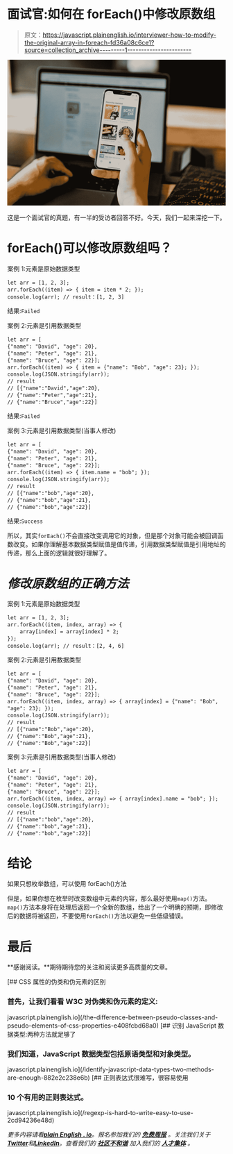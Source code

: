 # 面试官:如何在 forEach()中修改原数组

> 原文：<https://javascript.plainenglish.io/interviewer-how-to-modify-the-original-array-in-foreach-fd36a08c6ce1?source=collection_archive---------1----------------------->

![](img/c0383beb9d1c354e40418d83666d34c5.png)

这是一个面试官的真题，有一半的受访者回答不好。今天，我们一起来深挖一下。

# forEach()可以修改原数组吗？

案例 1:元素是原始数据类型

```
let arr = [1, 2, 3];
arr.forEach((item) => { item = item * 2; });
console.log(arr); // result：[1, 2, 3]
```

结果:`Failed`

案例 2:元素是引用数据类型

```
let arr = [
{"name": "David", "age": 20},
{"name": "Peter", "age": 21},
{"name": "Bruce", "age": 22}];
arr.forEach((item) => { item = {"name": "Bob", "age": 23}; });
console.log(JSON.stringify(arr));
// result
// [{"name":"David","age":20},
// {"name":"Peter","age":21},
// {"name":"Bruce","age":22}]
```

结果:`Failed`

案例 3:元素是引用数据类型(当事人修改)

```
let arr = [
{"name": "David", "age": 20},
{"name": "Peter", "age": 21},
{"name": "Bruce", "age": 22}];
arr.forEach((item) => { item.name = "bob"; });
console.log(JSON.stringify(arr));
// result
// [{"name":"bob","age":20},
// {"name":"bob","age":21},
// {"name":"bob","age":22}]
```

结果:`Success`

所以，其实`forEach()`不会直接改变调用它的对象，但是那个对象可能会被回调函数改变。如果你理解基本数据类型赋值是值传递，引用数据类型赋值是引用地址的传递，那么上面的逻辑就很好理解了。

# *修改原数组的正确方法*

案例 1:元素是原始数据类型

```
let arr = [1, 2, 3];
arr.forEach((item, index, array) => { 
    array[index] = array[index] * 2; 
});
console.log(arr); // result：[2, 4, 6]
```

案例 2:元素是引用数据类型

```
let arr = [
{"name": "David", "age": 20},
{"name": "Peter", "age": 21},
{"name": "Bruce", "age": 22}];
arr.forEach((item, index, array) => { array[index] = {"name": "Bob", "age": 23}; });
console.log(JSON.stringify(arr));
// result
// [{"name":"Bob","age":20},
// {"name":"Bob","age":21},
// {"name":"Bob","age":22}]
```

案例 3:元素是引用数据类型(当事人修改)

```
let arr = [
{"name": "David", "age": 20},
{"name": "Peter", "age": 21},
{"name": "Bruce", "age": 22}];
arr.forEach((item, index, array) => { array[index].name = "bob"; });
console.log(JSON.stringify(arr));
// result
// [{"name":"bob","age":20},
// {"name":"bob","age":21},
// {"name":"bob","age":22}]
```

# 结论

如果只想枚举数组，可以使用 forEach()方法

但是，如果你想在枚举时改变数组中元素的内容，那么最好使用`map()`方法。`map()`方法本身将在处理后返回一个全新的数组，给出了一个明确的预期，即修改后的数据将被返回，不要使用`forEach()`方法以避免一些低级错误。

# 最后

**感谢阅读。**期待期待您的关注和阅读更多高质量的文章。

[](/the-difference-between-pseudo-classes-and-pseudo-elements-of-css-properties-e408fcbd68a0) [## CSS 属性的伪类和伪元素的区别

### 首先，让我们看看 W3C 对伪类和伪元素的定义:

javascript.plainenglish.io](/the-difference-between-pseudo-classes-and-pseudo-elements-of-css-properties-e408fcbd68a0) [](/identify-javascript-data-types-two-methods-are-enough-882e2c238e6b) [## 识别 JavaScript 数据类型:两种方法就足够了

### 我们知道，JavaScript 数据类型包括原语类型和对象类型。

javascript.plainenglish.io](/identify-javascript-data-types-two-methods-are-enough-882e2c238e6b) [](/regexp-is-hard-to-write-easy-to-use-2cd94236e48d) [## 正则表达式很难写，很容易使用

### 10 个有用的正则表达式。

javascript.plainenglish.io](/regexp-is-hard-to-write-easy-to-use-2cd94236e48d) 

*更多内容请看*[***plain English . io***](https://plainenglish.io/)*。报名参加我们的* [***免费周报***](http://newsletter.plainenglish.io/) *。关注我们关于*[***Twitter***](https://twitter.com/inPlainEngHQ)*和*[***LinkedIn***](https://www.linkedin.com/company/inplainenglish/)*。查看我们的* [***社区不和谐***](https://discord.gg/GtDtUAvyhW) *加入我们的* [***人才集体***](https://inplainenglish.pallet.com/talent/welcome) *。*